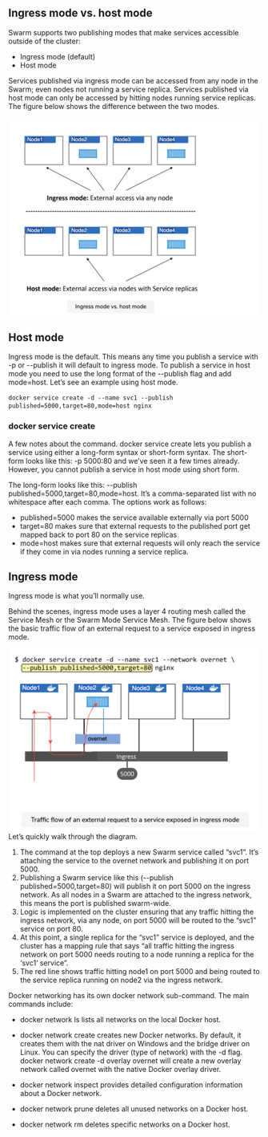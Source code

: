 ## Ingress mode vs. host mode

Swarm supports two publishing modes that make services accessible outside of the cluster:

- Ingress mode (default)
- Host mode

Services published via ingress mode can be accessed from any node in the Swarm; even nodes not running a service replica. Services published via host mode can only be accessed by hitting nodes running service replicas. The figure below shows the difference between the two modes.

![](ingress_vs_host.png)


## Host mode

Ingress mode is the default. This means any time you publish a service with -p or --publish it will default to ingress mode. To publish a service in host mode you need to use the long format of the --publish flag and add mode=host. Let’s see an example using host mode.


``` shell
docker service create -d --name svc1 --publish published=5000,target=80,mode=host nginx
```

### docker service create

A few notes about the command. docker service create lets you publish a service using either a long-form syntax or short-form syntax. The short-form looks like this: -p 5000:80 and we’ve seen it a few times already. However, you cannot publish a service in host mode using short form.

The long-form looks like this: --publish published=5000,target=80,mode=host. It’s a comma-separated list with no whitespace after each comma. The options work as follows:

- published=5000 makes the service available externally via port 5000
- target=80 makes sure that external requests to the published port get mapped back to port 80 on the service replicas
- mode=host makes sure that external requests will only reach the service if they come in via nodes running a service replica.


## Ingress mode

Ingress mode is what you’ll normally use.

Behind the scenes, ingress mode uses a layer 4 routing mesh called the Service Mesh or the Swarm Mode Service Mesh. The figure below shows the basic traffic flow of an external request to a service exposed in ingress mode.

![](ingress.png)
Let’s quickly walk through the diagram.

1. The command at the top deploys a new Swarm service called “svc1”. It’s attaching the service to the overnet network and publishing it on port 5000.
2. Publishing a Swarm service like this (--publish published=5000,target=80) will publish it on port 5000 on the ingress network. As all nodes in a Swarm are attached to the ingress network, this means the port is published swarm-wide.
3. Logic is implemented on the cluster ensuring that any traffic hitting the ingress network, via any node, on port 5000 will be routed to the “svc1” service on port 80.
4. At this point, a single replica for the “svc1” service is deployed, and the cluster has a mapping rule that says “all traffic hitting the ingress network on port 5000 needs routing to a node running a replica for the ‘svc1’ service”.
5. The red line shows traffic hitting node1 on port 5000 and being routed to the service replica running on node2 via the ingress network.



Docker networking has its own docker network sub-command. The main commands include:

- docker network ls lists all networks on the local Docker host.

- docker network create creates new Docker networks. By default, it creates them with the nat driver on Windows and the bridge driver on Linux. You can specify the driver (type of network) with the -d flag. docker network create -d overlay overnet will create a new overlay network called overnet with the native Docker overlay driver.

- docker network inspect provides detailed configuration information about a Docker network.

- docker network prune deletes all unused networks on a Docker host.

- docker network rm deletes specific networks on a Docker host.

